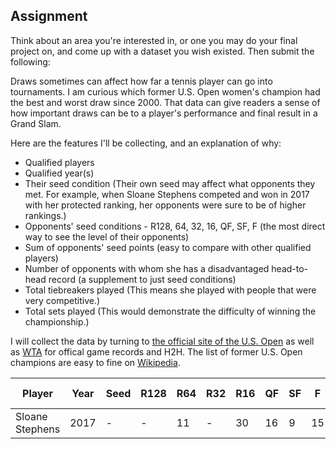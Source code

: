 ## Assignment

Think about an area you're interested in, or one you may do your final project on, and come up with a dataset you wish existed. Then submit the following:

Draws sometimes can affect how far a tennis player can go into tournaments. I am curious which former U.S. Open women's champion had the best and worst draw since 2000. That data can give readers a sense of how important draws can be to a player's performance and final result in a Grand Slam.  

Here are the features I'll be collecting, and an explanation of why:
* Qualified players
* Qualified year(s)
* Their seed condition (Their own seed may affect what opponents they met. For example, when Sloane Stephens competed and won in 2017 with her protected ranking, her opponents were sure to be of higher rankings.) 
* Opponents' seed conditions - R128, 64, 32, 16, QF, SF, F (the most direct way to see the level of their opponents)
* Sum of opponents' seed points (easy to compare with other qualified players)
* Number of opponents with whom she has a disadvantaged head-to-head record (a supplement to just seed conditions)
* Total tiebreakers played (This means she played with people that were very competitive.)
* Total sets played (This would demonstrate the difficulty of winning the championship.)

I will collect the data by turning to [the official site of the U.S. Open](https://www.usopen.org) as well as [WTA](http://www.wtatennis.com/) for offical game records and H2H. The list of former U.S. Open champions are easy to fine on [Wikipedia](https://en.wikipedia.org/wiki/List_of_US_Open_women%27s_singles_champions).

Player | Year | Seed | R128 | R64 | R32 | R16| QF | SF | F | Sum | Disadvantaged H2H | Tiebreakers | Sets
 ----- | ---- | ---- | ---- | --- | --- | -- | -- | -- | --| ----| ------------------| ------------| ----
Sloane Stephens | 2017 | - | - | 11 | - | 30 | 16 | 9 | 15 | 81 | 0 | 1 | 4
